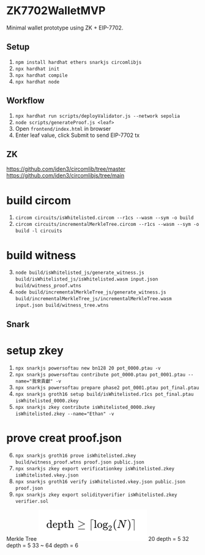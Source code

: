 # ZK7702WalletMVP

Minimal wallet prototype using ZK + EIP-7702.

## Setup
1. `npm install hardhat ethers snarkjs circomlibjs`
2. `npx hardhat init`
3. `npx hardhat compile`
4. `npx hardhat node`

## Workflow
1. `npx hardhat run scripts/deployValidator.js --network sepolia`
2. `node scripts/generateProof.js <leaf>`
3. Open `frontend/index.html` in browser
4. Enter leaf value, click Submit to send EIP-7702 tx

## ZK
https://github.com/iden3/circomlib/tree/master
https://github.com/iden3/circomlibjs/tree/main
# build circom
1. `circom circuits/isWhitelisted.circom --r1cs --wasm --sym -o build`
2. `circom circuits/incrementalMerkleTree.circom --r1cs --wasm --sym -o build -l circuits`
# build witness
3. `node build/isWhitelisted_js/generate_witness.js build/isWhitelisted_js/isWhitelisted.wasm input.json build/witness_proof.wtns`
4. `node build/incrementalMerkleTree_js/generate_witness.js build/incrementalMerkleTree_js/incrementalMerkleTree.wasm input.json build/witness_tree.wtns`

## Snark
# setup zkey
1. `npx snarkjs powersoftau new bn128 20 pot_0000.ptau -v`
2. `npx snarkjs powersoftau contribute pot_0000.ptau pot_0001.ptau --name="我來貢獻" -v`
3. `npx snarkjs powersoftau prepare phase2 pot_0001.ptau pot_final.ptau `
4. `npx snarkjs groth16 setup build/isWhitelisted.r1cs pot_final.ptau isWhitelisted_0000.zkey`
5. `npx snarkjs zkey contribute isWhitelisted_0000.zkey isWhitelisted.zkey --name="Ethan" -v`
# prove creat proof.json
6. `npx snarkjs groth16 prove isWhitelisted.zkey build/witness_proof.wtns proof.json public.json`
7. `npx snarkjs zkey export verificationkey isWhitelisted.zkey isWhitelisted.vkey.json`
8. `npx snarkjs groth16 verify isWhitelisted.vkey.json public.json proof.json`
9. `npx snarkjs zkey export solidityverifier isWhitelisted.zkey verifier.sol`

Merkle Tree ![alt text](image.png)
20	depth = 5
32	depth = 5
33 ~ 64	depth = 6